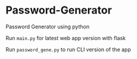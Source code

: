# Password-Generator
Password Generator using python

Run `main.py` for latest web app version with flask

Run `password_gene.py` to run CLI version of the app

